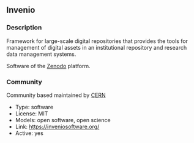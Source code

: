## Invenio

### Description

Framework for large-scale digital repositories that provides the tools
for management of digital assets in an
institutional repository and research data management systems.

Software of the [Zenodo](zenodo.md) platform.

### Community

Community based maintained by [CERN](https://home.cern/)

- Type: software
- License: MIT
- Models: open software, open science
- Link: <https://inveniosoftware.org/>
- Active: yes

